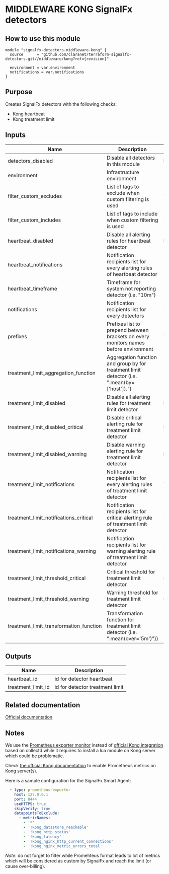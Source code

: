 # MIDDLEWARE KONG SignalFx detectors

## How to use this module

```hcl
module "signalfx-detectors-middleware-kong" {
  source      = "github.com/claranet/terraform-signalfx-detectors.git//middleware/kong?ref={revision}"

  environment = var.environment
  notifications = var.notifications
}

```

## Purpose

Creates SignalFx detectors with the following checks:

- Kong heartbeat
- Kong treatment limit

## Inputs

| Name | Description | Type | Default | Required |
|------|-------------|------|---------|:-----:|
| detectors\_disabled | Disable all detectors in this module | `bool` | `false` | no |
| environment | Infrastructure environment | `string` | n/a | yes |
| filter\_custom\_excludes | List of tags to exclude when custom filtering is used | `list` | `[]` | no |
| filter\_custom\_includes | List of tags to include when custom filtering is used | `list` | `[]` | no |
| heartbeat\_disabled | Disable all alerting rules for heartbeat detector | `bool` | n/a | yes |
| heartbeat\_notifications | Notification recipients list for every alerting rules of heartbeat detector | `list` | `[]` | no |
| heartbeat\_timeframe | Timeframe for system not reporting detector (i.e. "10m") | `string` | `"20m"` | no |
| notifications | Notification recipients list for every detectors | `list` | n/a | yes |
| prefixes | Prefixes list to prepend between brackets on every monitors names before environment | `list` | `[]` | no |
| treatment\_limit\_aggregation\_function | Aggregation function and group by for treatment limit detector (i.e. ".mean(by=['host']).") | `string` | `""` | no |
| treatment\_limit\_disabled | Disable all alerting rules for treatment limit detector | `bool` | n/a | yes |
| treatment\_limit\_disabled\_critical | Disable critical alerting rule for treatment limit detector | `bool` | n/a | yes |
| treatment\_limit\_disabled\_warning | Disable warning alerting rule for treatment limit detector | `bool` | n/a | yes |
| treatment\_limit\_notifications | Notification recipients list for every alerting rules of treatment limit detector | `list` | `[]` | no |
| treatment\_limit\_notifications\_critical | Notification recipients list for critical alerting rule of treatment limit detector | `list` | `[]` | no |
| treatment\_limit\_notifications\_warning | Notification recipients list for warning alerting rule of treatment limit detector | `list` | `[]` | no |
| treatment\_limit\_threshold\_critical | Critical threshold for treatment limit detector | `number` | `20` | no |
| treatment\_limit\_threshold\_warning | Warning threshold for treatment limit detector | `number` | `0` | no |
| treatment\_limit\_transformation\_function | Transformation function for treatment limit detector (i.e. \".mean(over='5m')\")) | `string` | `"min"` | no |

## Outputs

| Name | Description |
|------|-------------|
| heartbeat\_id | id for detector heartbeat |
| treatment\_limit\_id | id for detector treatment limit |

## Related documentation

[Official documentation](https://docs.signalfx.com/en/latest/integrations/agent/monitors/prometheus-exporter.html)

## Notes

We use the [Prometheus exporter monitor](https://docs.signalfx.com/en/latest/integrations/agent/monitors/prometheus-exporter.html) instead of [official Kong integration](https://docs.signalfx.com/en/latest/integrations/integrations-reference/integrations.kong.html) based on collectd while it requires to install a lua module on Kong server which could be problematic.

Check [the official Kong documentation](https://docs.konghq.com/hub/kong-inc/prometheus/#enabling-the-plugin-on-a-service) to enable Prometheus metrics on Kong server(s).

Here is a sample configuration for the SignalFx Smart Agent:

```yaml
  - type: prometheus-exporter
    host: 127.0.0.1
    port: 8444
    useHTTPS: true
    skipVerify: true
    datapointsToExclude:
      - metricNames:
        - '*'
        - '!kong_datastore_reachable'
        - '!kong_http_status'
        - '!kong_latency'
        - '!kong_nginx_http_current_connections'
        - '!kong_nginx_metric_errors_total'
```

_Note_: do not forget to filter while Promehteus format leads to lot of metrics which will be considered as custom by SignalFx and reach the limit (or cause over-billing).
